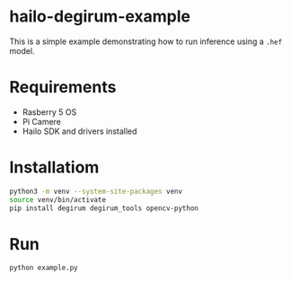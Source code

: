 # hailo-degirum-example

This is a simple example demonstrating how to run inference using a `.hef` model.

# Requirements
- Rasberry 5 OS
- Pi Camere
- Hailo SDK and drivers installed

# Installatiom
```bash 
python3 -m venv --system-site-packages venv
source venv/bin/activate
pip install degirum degirum_tools opencv-python
```

# Run
```bash
python example.py 
```
